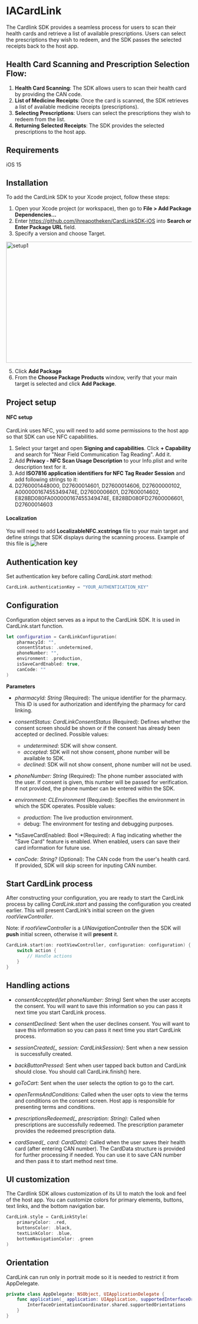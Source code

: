 # IACardLink

The Cardlink SDK provides a seamless process for users to scan their health cards and retrieve a list of available prescriptions. Users can select the prescriptions they wish to redeem, and the SDK passes the selected receipts back to the host app.

## Health Card Scanning and Prescription Selection Flow:
1. **Health Card Scanning**: The SDK allows users to scan their health card by providing the CAN code.
2. **List of Medicine Receipts**: Once the card is scanned, the SDK retrieves a list of available medicine receipts (prescriptions).
3. **Selecting Prescriptions**: Users can select the prescriptions they wish to redeem from the list.
4. **Returning Selected Receipts**: The SDK provides the selected prescriptions to the host app.

## Requirements
iOS 15

## Installation
To add the CardLink SDK to your Xcode project, follow these steps:
1. Open your Xcode project (or workspace), then go to **File > Add Package Dependencies...**
2. Enter https://github.com/ihreapotheken/CardLinkSDK-iOS into **Search or Enter Package URL** field. 
3. Specify a version and choose Target.
<img width="692" height="329" alt="setup1" src="https://github.com/user-attachments/assets/d401c7e0-c3be-43ff-bd0a-51ba73d07d69" />
   
5. Click **Add Package**
6. From the **Choose Package Products** window, verify that your main target is selected and click **Add Package**.

## Project setup
#### NFC setup
CardLink uses NFC, you will need to add some permissions to the host app so that SDK can use NFC capabilities.

1. Select your target and open **Signing and capabilities**. Click **+ Capability** and search for "Near Field Communication Tag Reading". Add it.
2. Add **Privacy - NFC Scan Usage Description** to your Info.plist and write description text for it.
3. Add **ISO7816 application identifiers for NFC Tag Reader Session** and add following strings to it:
4. D2760001448000, D27600014601, D27600014606, D27600000102, A000000167455349474E, D27600006601, D27600014602, E828BD080FA000000167455349474E, E828BD080FD27600006601, D27600014603

#### Localization
You will need to add **LocalizableNFC.xcstrings** file to your main target and define strings that SDK displays during the scanning process. Example of this file is 
![here](docs/resources/LocalizableNFC.xcstrings)
## Authentication key
Set authentication key before calling *CardLink.start* method:
```swift
CardLink.authenticationKey = "YOUR_AUTHENTICATION_KEY"
```

## Configuration
Configuration object serves as a input to the CardLink SDK. It is used in CardLink.start function.
```swift
let configuration = CardLinkConfiguration(
    pharmacyId: "", 
    consentStatus: .undetermined, 
    phoneNumber: "", 
    environment: .production, 
    isSaveCardEnabled: true, 
    canCode: ""
)
```

**Parameters**
- *pharmacyId: String* (Required):
The unique identifier for the pharmacy. This ID is used for authorization and identifying the pharmacy for card linking.

- *consentStatus: CardLinkConsentStatus* (Required):
Defines whether the consent screen should be shown or if the consent has already been accepted or declined. Possible values:
  - *undetermined*: SDK will show consent.
  - *accepted*: SDK will not show consent, phone number will be available to SDK.
  - *declined*: SDK will not show consent, phone number will not be used.
- *phoneNumber: String* (Required):
The phone number associated with the user. If consent is given, this number will be passed for verification. If not provided, the phone number can be entered within the SDK.
- *environment: CLEnvironment* (Required):
Specifies the environment in which the SDK operates. Possible values:
  - *production*: The live production environment.
  - debug: The environment for testing and debugging purposes.

- *isSaveCardEnabled: Bool *(Required):
A flag indicating whether the "Save Card" feature is enabled. When enabled, users can save their card information for future use.

- *canCode: String?* (Optional):
The CAN code from the user's health card. If provided, SDK will skip screen for inputing CAN number.

## Start CardLink process
After constructing your configuration, you are ready to start the CardLink process by calling *CardLink.start* and passing the configuration you created earlier. This will present CardLink’s initial screen on the given *rootViewController*. 

Note: if *rootViewController* is a *UINavigationController* then the SDK will **push** initial screen, otherwise it will **present** it.

```swift
CardLink.start(on: rootViewController, configuration: configuration) { action in
    switch action {
        // Handle actions
    }
}
```

## Handling actions
- *consentAccepted(let phoneNumber: String)*
Sent when the user accepts the consent. You will want to save this information so you can pass it next time you start CardLink process.

- *consentDeclined:*
Sent when the user declines consent. You will want to save this information so you can pass it next time you start CardLink process.

- *sessionCreated(_ session: CardLinkSession):*
Sent when a new session is successfully created.

- *backButtonPressed:*
Sent when user tapped back button and CardLink should close. You should call CardLink.finish() here.

- *goToCart:*
Sent when the user selects the option to go to the cart.

- *openTermsAndConditions:*
Called when the user opts to view the terms and conditions on the consent screen. Host app is responsible for presenting terms and conditions.

- *prescriptionsRedeemed(_ prescription: String):*
Called when prescriptions are successfully redeemed. The prescription parameter provides the redeemed prescription data.

- *cardSaved(_ card: CardData):*
Called when the user saves their health card (after entering CAN number). The CardData structure is provided for further processing if needed. You can use it to save CAN number and then pass it to start method next time.

## UI customization
The Cardlink SDK allows customization of its UI to match the look and feel of the host app. You can customize colors for primary elements, buttons, text links, and the bottom navigation bar.

```swift
CardLink.style = CardLinkStyle(
    primaryColor: .red, 
    buttonsColor: .black, 
    textLinkColor: .blue, 
    bottomNavigationColor: .green
)
```

## Orientation
CardLink can run only in portrait mode so it is needed to restrict it from AppDelegate.

```swift
private class AppDelegate: NSObject, UIApplicationDelegate {
    func application(_ application: UIApplication, supportedInterfaceOrientationsFor window: UIWindow?) -> UIInterfaceOrientationMask {
        InterfaceOrientationCoordinator.shared.supportedOrientations
    }
}
```
